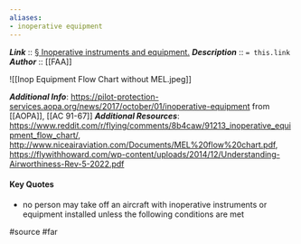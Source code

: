 ```yaml
---
aliases:
- inoperative equipment
---
```


***Link***      :: [§ Inoperative instruments and equipment.](https://www.ecfr.gov/current/title-14/section-91.213)
***Description***      :: `= this.link`
***Author*** :: [[FAA]]

![[Inop Equipment Flow Chart without MEL.jpeg]]

***Additional Info***: https://pilot-protection-services.aopa.org/news/2017/october/01/inoperative-equipment from [[AOPA]], [[AC 91-67]]
***Additional Resources***: https://www.reddit.com/r/flying/comments/8b4caw/91213_inoperative_equipment_flow_chart/, http://www.niceairaviation.com/Documents/MEL%20flow%20chart.pdf, https://flywithhoward.com/wp-content/uploads/2014/12/Understanding-Airworthiness-Rev-5-2022.pdf

#### Key Quotes
* no person may take off an aircraft with inoperative instruments or equipment installed unless the following conditions are met

#source #far
